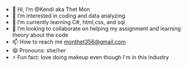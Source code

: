- 👋 Hi, I’m @Kendi aka Thet Mon
- 👀 I’m interested in coding and data analyzing
- 🌱 I’m currently learning C#, html,css, and sql
- 💞️ I’m looking to collaborate on helping my assignment and learning theory about the code
- 📫 How to reach me monthet356@gmail.com
- 😄 Pronouns: she/her
- ⚡ Fun fact: love doing makeup even though I'm in this industry

<!---
Kendi23i/Kendi23i is a ✨ special ✨ repository because its `README.md` (this file) appears on your GitHub profile.
You can click the Preview link to take a look at your changes.
--->
